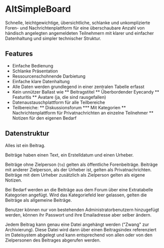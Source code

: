 AltSimpleBoard
==============

Schnelle, leichtgewichtige, übersichtliche, schlanke und 
unkomplizierte Foren- und Nachrichtenplattform für eine 
überschaubare Anzahl von händisch angelegten angemeldeten 
Teilnehmern mit klarer und einfacher Datenhaltung und 
simpler technischer Struktur.  

Features
--------

* Einfache Bedienung
* Schlanke Präsentation
* Ressourcenschohnende Darbietung
* Einfache klare Datenhaltung
* Alle Daten werden grundlegend in einer zentralen Tabelle erfasst
* Kein unnützer Ballast wie 
** Beitragstitel
** Überbordender Eyecandy
** Featuritis
** Avatare (ja, die sind rausgefallen)
* Datenaustauschplattform für alle Teilbereiche
* Teilbereiche:
** Diskussionsforum
*** Mit Kategorien
** Nachrichtenplattform für Privatnachrichten an einzelne Teilnehmer
** Notizen für den eigenen Bedarf

Datenstruktur
-------------

Alles ist ein Beitrag.

Beiträge haben einen Text, ein Erstelldatum und einen Urheber.

Beiträge ohne Zielperson (`to`) gelten als öffentliche Forenbeiträge.
Beiträge mit anderer Zielperson, als der Urheber ist, gelten als 
Privatnachrichten. Beiträge mit dem Urheber zusätzlich als Zielperson
gelten als eigene Notizen.

Bei Bedarf werden an die Beiträge aus dem Forum über eine Extratabelle
Kategorien angefügt. Wird das Kategoriefeld leer gelassen, gelten die
Beiträge als allgemeine Beiträge.

Benutzer können nur von bestehenden Administratorbenutzern hinzugefügt
werden, können ihr Passwort und ihre Emailadresse aber selber ändern.

Jedem Beitrag kann genau eine Datei angehängt werden ("Zwang" zur 
Archivierung). Diese Datei wird dann über einen Beitragsindex 
referenziert im Dateisystem abgelegt und kann entsprechend von allen
oder von den Zielpersonen des Beitrages abgerufen werden.

